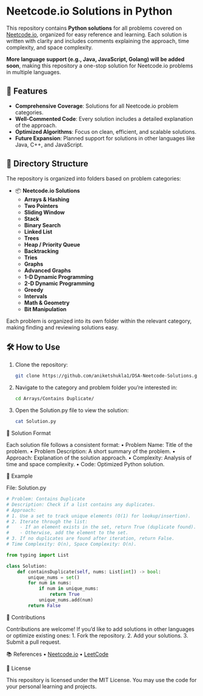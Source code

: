 # Neetcode.io Solutions in Python

This repository contains **Python solutions** for all problems covered on [Neetcode.io](https://neetcode.io), organized for easy reference and learning. Each solution is written with clarity and includes comments explaining the approach, time complexity, and space complexity.

**More language support (e.g., Java, JavaScript, Golang) will be added soon**, making this repository a one-stop solution for Neetcode.io problems in multiple languages.

## 🌟 Features
- **Comprehensive Coverage**: Solutions for all Neetcode.io problem categories.
- **Well-Commented Code**: Every solution includes a detailed explanation of the approach.
- **Optimized Algorithms**: Focus on clean, efficient, and scalable solutions.
- **Future Expansion**: Planned support for solutions in other languages like Java, C++, and JavaScript.

## 📂 Directory Structure
The repository is organized into folders based on problem categories:

- 📦 **Neetcode.io Solutions**
  - **Arrays & Hashing**
  - **Two Pointers**
  - **Sliding Window**
  - **Stack**
  - **Binary Search**
  - **Linked List**
  - **Trees**
  - **Heap / Priority Queue**
  - **Backtracking**
  - **Tries**
  - **Graphs**
  - **Advanced Graphs**
  - **1-D Dynamic Programming**
  - **2-D Dynamic Programming**
  - **Greedy**
  - **Intervals**
  - **Math & Geometry**
  - **Bit Manipulation**


Each problem is organized into its own folder within the relevant category, making finding and reviewing solutions easy.

## 🛠 How to Use
1. Clone the repository:
   ```bash
   git clone https://github.com/aniketshukla1/DSA-Neetcode-Solutions.git
   ```
2.	Navigate to the category and problem folder you’re interested in:
     ```bash
     cd Arrays/Contains Duplicate/
     ```
3.  Open the Solution.py file to view the solution:
     ```bash
     cat Solution.py
     ```

📖 Solution Format

Each solution file follows a consistent format:
	•	Problem Name: Title of the problem.
	•	Problem Description: A short summary of the problem.
	•	Approach: Explanation of the solution approach.
	•	Complexity: Analysis of time and space complexity.
	•	Code: Optimized Python solution.

🧩 Example

File: Solution.py

```python
# Problem: Contains Duplicate
# Description: Check if a list contains any duplicates.
# Approach:
# 1. Use a set to track unique elements (O(1) for lookup/insertion).
# 2. Iterate through the list:
#    - If an element exists in the set, return True (duplicate found).
#    - Otherwise, add the element to the set.
# 3. If no duplicates are found after iteration, return False.
# Time Complexity: O(n), Space Complexity: O(n).

from typing import List

class Solution:
    def containsDuplicate(self, nums: List[int]) -> bool:
        unique_nums = set()
        for num in nums:
            if num in unique_nums:
                return True
            unique_nums.add(num)
        return False
```

🚀 Contributions

Contributions are welcome! If you’d like to add solutions in other languages or optimize existing ones:
	1.	Fork the repository.
	2.	Add your solutions.
	3.	Submit a pull request.

📚 References
	•	[Neetcode.io](https://neetcode.io)
	•	[LeetCode](https://leetcode.com)

📜 License

This repository is licensed under the MIT License. You may use the code for your personal learning and projects.
